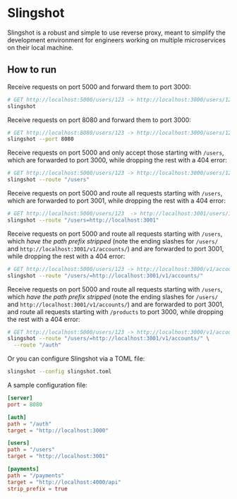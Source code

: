 # Slingshot

Slingshot is a robust and simple to use reverse proxy, meant to simplify the
development environment for engineers working on multiple microservices on
their local machine.

## How to run

Receive requests on port 5000 and forward them to port 3000:

```bash
# GET http://localhost:5000/users/123 -> http://localhost:3000/users/123
slingshot
```

Receive requests on port 8080 and forward them to port 3000:

```bash
# GET http://localhost:8080/users/123 -> http://localhost:3000/users/123
slingshot --port 8080
```

Receive requests on port 5000 and only accept those starting with `/users`,
which are forwarded to port 3000, while dropping the rest with a 404 error:

```bash
# GET http://localhost:5000/users/123 -> http://localhost:3000/users/123
slingshot --route "/users"
```

Receive requests on port 5000 and route all requests starting with `/users`, which are forwarded to port 3001, while dropping the rest with a 404 error:

```bash
# GET http://localhost:5000/users/123  -> http://localhost:3001/users/123
slingshot --route "/users=http://localhost:3001"
```

Receive requests on port 5000 and route all requests starting with `/users`,
which *have the path prefix stripped* (note the ending slashes for `/users/`
and `http://localhost:3001/v1/accounts/`) and are forwarded to port 3001,
while dropping the rest with a 404 error:

```bash
# GET http://localhost:5000/users/123 -> http://localhost:3000/v1/accounts/123
slingshot --route "/users/=http://localhost:3001/v1/accounts/"
```

Receive requests on port 5000 and route all requests starting with `/users`,
which *have the path prefix stripped* (note the ending slashes for `/users/`
and `http://localhost:3001/v1/accounts/`) and are forwarded to port 3001,
and route all requests starting with `/products` to port 3000, while dropping
the rest with a 404 error:

```bash
# GET http://localhost:5000/users/123 -> http://localhost:3000/v1/accounts/123
slingshot --route "/users/=http://localhost:3001/v1/accounts/" \
  --route "/auth"
```

Or you can configure Slingshot via a TOML file:

```bash
slingshot --config slingshot.toml
```

A sample configuration file:

```toml
[server]
port = 8080

[auth]
path = "/auth"
target = "http://localhost:3000"

[users]
path = "/users"
target = "http://localhost:3001"

[payments]
path = "/payments"
target = "http://localhost:4000/api"
strip_prefix = true
```
